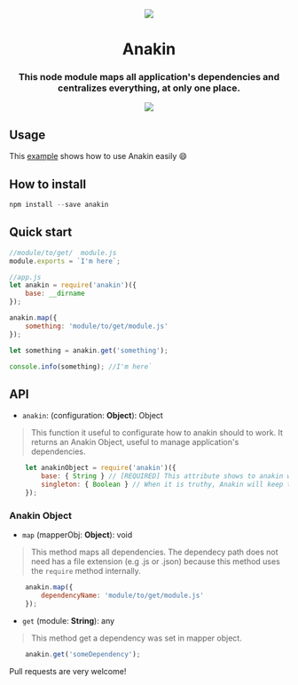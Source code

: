 
<div align="center">
    <a href="http://www.starwars.com/films/star-wars-episode-iii-revenge-of-the-sith">
        <img src="https://github.com/henriquecustodia/anakin/blob/master/anakin.gif">
    </a>   
</div>

<div align="center">
    <h1> Anakin </h1>
    <h3> This node module maps all application's dependencies and centralizes everything, at only one place. </h3>
</div>

<div align="center">
    <a href="https://travis-ci.org/henriquecustodia/anakin">
        <img src="https://travis-ci.org/henriquecustodia/anakin.svg?branch=master">
    </a>
</div>

## Usage
This [example](https://github.com/henriquecustodia/anakin-example) shows how to use Anakin easily :smile:

## How to install
```javascript
npm install --save anakin
```

## Quick start
```javascript
//module/to/get/  module.js
module.exports = `I'm here`;

//app.js
let anakin = require('anakin')({
    base: __dirname
});

anakin.map({
    something: 'module/to/get/module.js'
});

let something = anakin.get('something');

console.info(something); //I'm here`
```
## API

* `anakin`: (configuration: **Object**): Object

> This function it useful to configurate how to anakin should to work. It returns an Anakin Object, useful to manage application's dependencies. 
```javascript
    let anakinObject = require('anakin')({
        base: { String } // [REQUIRED] This attribute shows to anakin where is the bootstrap file. It receives only path as String. Recommended to use the __dirname value.    
        singleton: { Boolean } // When it is truthy, Anakin will keep the dependencies on memory. Otherwise, the dependencies will just be a require cache.
    });
```  

### Anakin Object

* `map` (mapperObj: **Object**): void

> This method maps all dependencies. The dependecy path does not need has a file extension (e.g .js or .json) because this method uses the `require` method internally.   
```javascript
    anakin.map({
        dependencyName: 'module/to/get/module.js'
    });
``` 

* `get` (module: **String**): any

> This method get a dependency was set in mapper object.   
```javascript
    anakin.get('someDependency');
```

Pull requests are very welcome!


